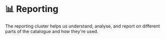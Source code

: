 # 📊 Reporting

The reporting cluster helps us understand, analyse, and report on different parts of the catalogue and how they're used.

